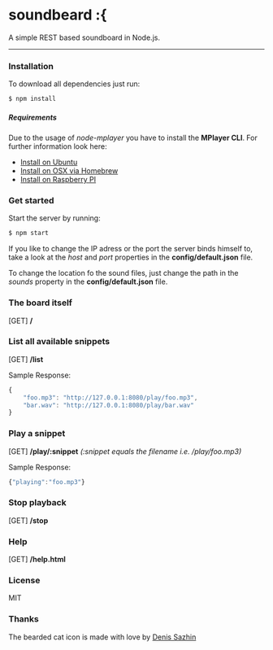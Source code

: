 # soundbeard :{
A simple REST based soundboard in Node.js.

----

### Installation

To download all dependencies just run:

```sh
$ npm install
```

##### Requirements
Due to the usage of *node-mplayer* you have to install the **MPlayer CLI**. For further information look here:

* [Install on Ubuntu](http://www.debianadmin.com/install-mplayer-ubuntu.html) 
* [Install on OSX via Homebrew](https://github.com/donmelton/MPlayerShell) 
*  [Install on Raspberry PI](https://rasspberrypi.wordpress.com/2012/09/02/audio-and-video-playback-on-raspberry-pi/)


### Get started
Start the server by running:

```sh
$ npm start
```
If you like to change the IP adress or the port the server binds himself to, take a look at the *host* and *port* properties in the  **config/default.json** file.

To change the location fo the sound files, just change the path in the *sounds* property in the **config/default.json** file.

### The board itself
[GET]  **/**

### List all available snippets
[GET]  **/list**

Sample Response:
```javascript
{
    "foo.mp3": "http://127.0.0.1:8080/play/foo.mp3",
    "bar.wav": "http://127.0.0.1:8080/play/bar.wav"
}
```

### Play a snippet
[GET] **/play/:snippet** *(:snippet equals the filename i.e. /play/foo.mp3)*

Sample Response:
```javascript
{"playing":"foo.mp3"}
```

### Stop playback
[GET] **/stop**

### Help
[GET]  **/help.html**

### License

MIT

### Thanks

The bearded cat icon is made with love by [Denis Sazhin](http://iconka.com/)